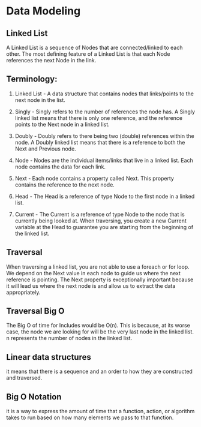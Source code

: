 # Data Modeling

## Linked List
A Linked List is a sequence of Nodes that are connected/linked to each other. The most defining feature of a Linked List is that each Node references the next Node in the link.



## Terminology:

1. Linked List - A data structure that contains nodes that links/points to the next node in the list.
1. Singly - Singly refers to the number of references the node has. A Singly linked list means that there is only one reference, and the reference points to the Next node in a linked list.
1. Doubly - Doubly refers to there being two (double) references within the node. A Doubly linked list means that there is a reference to both the Next and Previous node.

1. Node - Nodes are the individual items/links that live in a linked list. Each node contains the data for each link.
1. Next - Each node contains a property called Next. This property contains the reference to the next node.
1. Head - The Head is a reference of type Node to the first node in a linked list.
1. Current - The Current is a reference of type Node to the node that is currently being looked at. When traversing, you create a new Current variable at the Head to guarantee you are starting from the beginning of the linked list.

## Traversal
When traversing a linked list, you are not able to use a foreach or for loop. We depend on the Next value in each node to guide us where the next reference is pointing. The Next property is exceptionally important because it will lead us where the next node is and allow us to extract the data appropriately.

## Traversal Big O
The Big O of time for Includes would be O(n). This is because, at its worse case, the node we are looking for will be the very last node in the linked list. n represents the number of nodes in the linked list.

## Linear data structures

 it means that there is a sequence and an order to how they are constructed and traversed. 

 ## Big O Notation

 it is a way to express the amount of time that a function, action, or algorithm takes to run based on how many elements we pass to that function.
